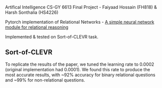 Artifical Intelligence CS-GY 6613 Final Project - Faiyaad Hossain (FH818) & Harsh Sonthalia (HS4226)

Pytorch implementation of Relational Networks - [A simple neural network module for relational reasoning](https://arxiv.org/pdf/1706.01427.pdf)

Implemented & tested on Sort-of-CLEVR task.

## Sort-of-CLEVR

To replicate the results of the paper, we tuned the learning rate to 0.0002 (original implementation had 0.0001). We found this rate to produce the most accurate results, with ~92% accuracy for binary relational questions and ~99% for non-relational questions. 

